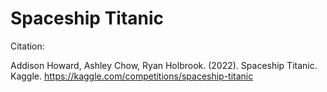 # Spaceship Titanic


Citation:

Addison Howard, Ashley Chow, Ryan Holbrook. (2022). Spaceship Titanic. Kaggle. https://kaggle.com/competitions/spaceship-titanic
